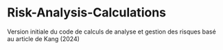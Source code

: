 # Risk-Analysis-Calculations
Version initiale du code de calculs de analyse et gestion des risques basé au article de Kang (2024)
